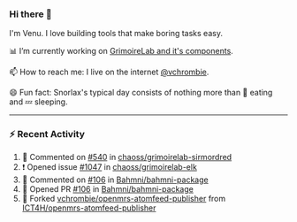 ### Hi there 👋

I'm Venu. I love building tools that make boring tasks easy.

📊 I’m currently working on [GrimoireLab and it's components](https://chaoss.github.io/grimoirelab).

📫 How to reach me: I live on the internet [@vchrombie](https://www.google.co.in/search?q=vchrombie).

😄 Fun fact: Snorlax's typical day consists of nothing more than :doughnut: eating and :zzz: sleeping.

---

### :zap: Recent Activity

<!--RECENT_ACTIVITY:start-->
1. 💬 Commented on [#540](https://github.com/chaoss/grimoirelab-sirmordred/pull/540#issuecomment-1123244840) in [chaoss/grimoirelab-sirmordred](https://github.com/chaoss/grimoirelab-sirmordred)
2. ❗️ Opened issue [#1047](https://github.com/chaoss/grimoirelab-elk/issues/1047) in [chaoss/grimoirelab-elk](https://github.com/chaoss/grimoirelab-elk)
3. 💬 Commented on [#106](https://github.com/Bahmni/bahmni-package/pull/106#issuecomment-1121372992) in [Bahmni/bahmni-package](https://github.com/Bahmni/bahmni-package)
4. 💪 Opened PR [#106](https://github.com/Bahmni/bahmni-package/pull/106) in [Bahmni/bahmni-package](https://github.com/Bahmni/bahmni-package)
5. 🔱 Forked [vchrombie/openmrs-atomfeed-publisher](https://github.com/vchrombie/openmrs-atomfeed-publisher) from [ICT4H/openmrs-atomfeed-publisher](https://github.com/ICT4H/openmrs-atomfeed-publisher)
<!--RECENT_ACTIVITY:end-->

<!--
**vchrombie/vchrombie** is a ✨ _special_ ✨ repository because its `README.md` (this file) appears on your GitHub profile.

Here are some ideas to get you started:

- 🔭 I’m currently working on ...
- 🌱 I’m currently learning ...
- 👯 I’m looking to collaborate on ...
- 🤔 I’m looking for help with ...
- 💬 Ask me about ...
- 📫 How to reach me: ...
- 😄 Pronouns: ...
- ⚡ Fun fact: ...
-->
